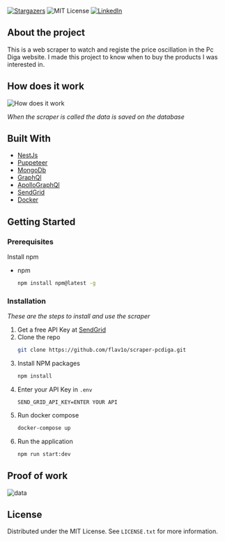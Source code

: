 [![Stargazers][stars-shield]][stars-url]
![MIT License][license-shield]
[![LinkedIn][linkedin-shield]][linkedin-url]

## About the project

This is a web scraper to watch and registe the price oscillation in the Pc Diga website. I made this project to know when to buy the products I was interested in.

## How does it work 

![How does it work](https://cdn.discordapp.com/attachments/946807027462705172/980478083746385920/how-does-it-work.png)

*When the scraper is called the data is saved on the database*
## Built With

* [NestJs](https://nestjs.com/)
* [Puppeteer](https://pptr.dev/)
* [MongoDb](https://www.mongodb.com/)
* [GraphQl](https://graphql.org/)
* [ApolloGraphQl](https://www.apollographql.com/)
* [SendGrid](https://sendgrid.com/)
* [Docker](https://www.docker.com/)

<!-- GETTING STARTED -->
## Getting Started


### Prerequisites

Install npm
* npm
  ```sh
  npm install npm@latest -g
  ```

### Installation

_These are the steps to install and use the scraper_

1. Get a free API Key at [SendGrid](https://sendgrid.com/)
2. Clone the repo
   ```sh
   git clone https://github.com/flav1o/scraper-pcdiga.git
   ```
3. Install NPM packages
   ```sh
   npm install
   ```
4. Enter your API Key in `.env`
   ```env
   SEND_GRID_API_KEY=ENTER YOUR API
   ```
5. Run docker compose
    ```sh
    docker-compose up
    ```
6. Run the application
    ```sh
    npm run start:dev
    ```

## Proof of work

![data](https://cdn.discordapp.com/attachments/946807027462705172/980484074365943818/unknown.png)


## License

Distributed under the MIT License. See `LICENSE.txt` for more information.


[stars-shield]: https://img.shields.io/github/stars/flav1o/scraper-pcdiga.svg?style=for-the-badge
[stars-url]: https://github.com/flav1o/scraper-pcdiga/stargazers
[license-shield]: https://img.shields.io/github/license/othneildrew/Best-README-Template.svg?style=for-the-badge
[license-url]: https://github.com/flav1o/scraper-pcdiga/blob/main/LICENSE
[linkedin-shield]: https://img.shields.io/badge/-LinkedIn-black.svg?style=for-the-badge&logo=linkedin&colorB=555
[linkedin-url]: https://www.linkedin.com/in/flav1o/